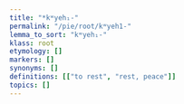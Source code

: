 ```yaml
---
title: "*kʷyeh₁-"
permalink: "/pie/root/kʷyeh1-"
lemma_to_sort: "kʷyeh₁-"
klass: root
etymology: []
markers: []
synonyms: []
definitions: [["to rest", "rest, peace"]]
topics: []
---
```

